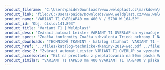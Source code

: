 ```yaml
---
product_filename: "C:\Users\paide\Downloads\www.weldplast.cz\markdown\variant-t145.md"
product_link: "file:/C:/Users/paide/Downloads/www.weldplast.cz/www.weldplast.cz/sk/variant-t145"
product_name: "VARIANT T1 OVERLAP40 mm 400 V / 5700 W 16A-5P"
product_id: "Obj. číslo:141.893"
product_title: "Variant T1 | Weldplast"
product_desc: "Zvárací automat Leister VARIANT T1 OVERLAP sa vyznačuje výnimočnou rýchlosťou až 18 m / min. Vďaka kompaktnému štíhlemu dizajnu je zvárané miesto zo všetkých strán dobre vidieť. Pri vyvíjaní tohto prístroja bol kladený dôraz na jednoduchú manipuláciu pri každodennom použití výsledkom sú početné zdokonalenie v tomto smere. • Výnimočná max. Rýchlosť až 18 m / min • Zvárané miesto je dobre vidieť zo všetkých strán • Pevný a odolný prístroj vhodný pre profesionálne použitie • Zdvíhacie zariadenie umožňuje plynulé a presné umiestnenie prístroja • Jednoduchá obsluha vďaka ovládaniu e-Drive"
product_specs: "Značka konformity Značka schválenia Trieda ochrany I NapätieV~400 PríkonW5700 Max. teplota°C620 Rýchlosťm/min15 - 18 Rozsah prietoku vzduchu%40 - 100 Úroveň hlučnosti LpAdB70 Rozmerymm500 x 400 x 195 Hmotnosťkg22 (bez kabelu 15 m) Druh certifikácieCCA Šírka zvarumm40"
product_downloads: "TECHNICKÉ TKANINY - katalog stiahnuť  VARIANT T1 - manuál SK stiahnuť  VARIANT T1 - manuál CZ stiahnuť  VARIANT T1 (overlap) - produktový list stiahnuť"
product_href: "../files/katalog-technicke-tkaniny-2019-web.pdf ../files/katalog-technicke-tkaniny-2019-web.pdf ../files/varimat-v2-manual-sk.pdf ../files/varimat-v2-manual-sk.pdf ../files/variant-t1-manual-cz.pdf ../files/variant-t1-manual-cz.pdf ../files/variant-t1-overlap-prod-list-cz.pdf ../files/variant-t1-overlap-prod-list-cz.pdf"
product_desc_2: "Zvárací automat Leister VARIANT T1 OVERLAP sa vyznačuje výnimočnou rýchlosťou až 18 m / min. Vďaka kompaktnému štíhlemu dizajnu je zvárané miesto zo všetkých strán dobre vidieť. Pri vyvíjaní tohto prístroja bol kladený dôraz na jednoduchú manipuláciu pri každodennom použití výsledkom sú početné zdokonalenie v tomto smere. • Výnimočná max. Rýchlosť až 18 m / min • Zvárané miesto je dobre vidieť zo všetkých strán • Pevný a odolný prístroj vhodný pre profesionálne použitie • Zdvíhacie zariadenie umožňuje plynulé a presné umiestnenie prístroja • Jednoduchá obsluha vďaka ovládaniu e-Drive"
product_accessories: "Kit na prestavbu z preplátovania na 50mm páska VARIANT T1 TAPE50 mm 400 VVARIANT T1 TAPE400 V páska 25mm Anti-vandalVARIANT T1 TAPE50 mm 230 VVARIANT T1 TAPE25 mm 230 V Anti-vandalVARIANT T1 OVERLAP20 mm 400 V / 5700 W 16A-5PVARIANT T1 OVERLAP40 mm 400 V / 5700 W 16A-5PVARIANT T1 OVERLAP20 mm 230 V / 3680 WVARIANT T1 OVERLAP40 mm 230 V / 3680 W"
product_similar: "VARIANT T1 TAPE50 mm 400 VVARIANT T1 TAPE400 V páska 25mm Anti-vandalVARIANT T1 TAPE50 mm 230 VVARIANT T1 TAPE25 mm 230 V Anti-vandalVARIANT T1 OVERLAP20 mm 400 V / 5700 W 16A-5PVARIANT T1 OVERLAP40 mm 400 V / 5700 W 16A-5PVARIANT T1 OVERLAP20 mm 230 V / 3680 WVARIANT T1 OVERLAP40 mm 230 V / 3680 W"
---
```

